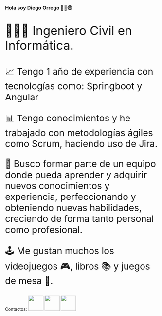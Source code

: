 ### Hola soy Diego Orrego ✌🏽😄

<p style="font-size:40px">👨🏽‍🎓 Ingeniero Civil en Informática. </p>
<p style="font-size:30px">📈 Tengo 1 año de experiencia con tecnologías como:  Springboot y Angular</p>
<p style="font-size:30px">📊 Tengo conocimientos y he trabajado con metodologías ágiles como Scrum, haciendo uso de Jira. </p>
<p style="font-size:30px">🔎 Busco formar parte de un equipo donde pueda aprender y adquirir nuevos conocimientos y experiencia, perfeccionando y obteniendo nuevas habilidades, creciendo de forma tanto personal como profesional. </p>
<p style="font-size:30px">🕹 Me gustan muchos los videojuegos 🎮, libros 📚 y juegos de mesa 🎲. </p>
<p>
  Contactos:
<a href="https://www.linkedin.com/in/dorregopantoja/"><img style="width: 50px; height:50px" src="https://cdn-icons-png.flaticon.com/256/174/174857.png" alt=""></a>
<a href="https://www.instagram.com/athernaal/"><img style="width: 50px; height:50px" src="https://upload.wikimedia.org/wikipedia/commons/thumb/5/58/Instagram-Icon.png/1024px-Instagram-Icon.png" alt=""></a>
<a href="https://www.facebook.com/athernaal/"><img style="width: 50px; height:50px" src="https://cdn.pixabay.com/photo/2021/06/15/12/51/facebook-6338509_1280.png" alt=""></a>
</p>
<!--
**dorregop/dorregop** is a ✨ _special_ ✨ repository because its `README.md` (this file) appears on your GitHub profile.

Here are some ideas to get you started:

- 🔭 I’m currently working on ...
- 🌱 I’m currently learning ...
- 👯 I’m looking to collaborate on ...
- 🤔 I’m looking for help with ...
- 💬 Ask me about ...
- 📫 How to reach me: ...
- 😄 Pronouns: ...
- ⚡ Fun fact: ...
-->
